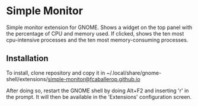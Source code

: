 # Simple Monitor

Simple monitor extension for GNOME. Shows a widget on the top panel with the percentage of CPU and memory used. If clicked, shows the ten most cpu-intensive processes and the ten most memory-consuming processes.

## Installation

To install, clone repository and copy it in ~/.local/share/gnome-shell/extensions/simple-monitor@fcaballerop.github.io

After doing so, restart the GNOME shell by doing Alt+F2 and inserting 'r' in the prompt. It will then be available in the 'Extensions' configuration screen.
